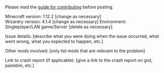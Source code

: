 Please read the [guide for contributing](https://github.com/Electroblob77/Wizardry/blob/1.12.2/guide_for_contributing.md) before posting.

Minecraft version: 1.12.2 [change as necessary]  
Wizardry version: 4.1.4 [change as necessary]
Environment: Singleplayer/LAN game/Server [delete as necessary]

Issue details: [describe what you were doing when the issue occurred, what went wrong, what you expected to happen, etc.]

Other mods involved: [only list mods that are relevant to the problem]

Link to crash report (if applicable): [give a link to the crash report on gist, pastebin, etc.]
